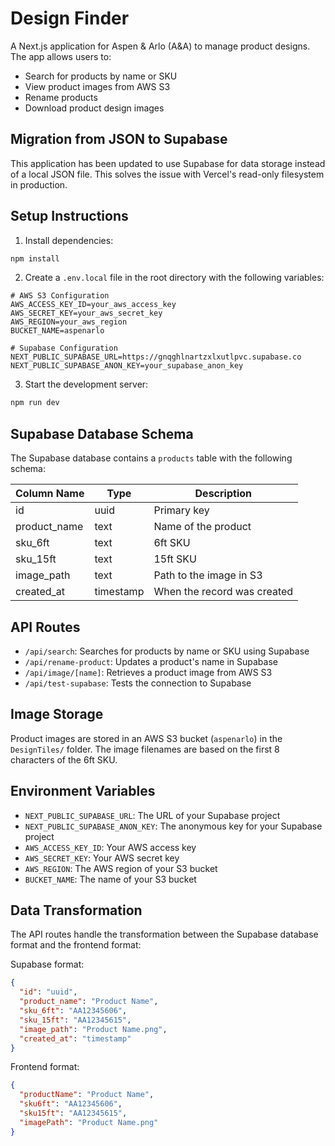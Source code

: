 # Design Finder

A Next.js application for Aspen & Arlo (A&A) to manage product designs. The app allows users to:
- Search for products by name or SKU
- View product images from AWS S3
- Rename products
- Download product design images

## Migration from JSON to Supabase

This application has been updated to use Supabase for data storage instead of a local JSON file. This solves the issue with Vercel's read-only filesystem in production.

## Setup Instructions

1. Install dependencies:
```bash
npm install
```

2. Create a `.env.local` file in the root directory with the following variables:
```
# AWS S3 Configuration
AWS_ACCESS_KEY_ID=your_aws_access_key
AWS_SECRET_KEY=your_aws_secret_key
AWS_REGION=your_aws_region
BUCKET_NAME=aspenarlo

# Supabase Configuration
NEXT_PUBLIC_SUPABASE_URL=https://gnqghlnartzxlxutlpvc.supabase.co
NEXT_PUBLIC_SUPABASE_ANON_KEY=your_supabase_anon_key
```

3. Start the development server:
```bash
npm run dev
```

## Supabase Database Schema

The Supabase database contains a `products` table with the following schema:

| Column Name   | Type      | Description                       |
|---------------|-----------|-----------------------------------|
| id            | uuid      | Primary key                       |
| product_name  | text      | Name of the product               |
| sku_6ft       | text      | 6ft SKU                           |
| sku_15ft      | text      | 15ft SKU                          |
| image_path    | text      | Path to the image in S3           |
| created_at    | timestamp | When the record was created       |

## API Routes

- `/api/search`: Searches for products by name or SKU using Supabase
- `/api/rename-product`: Updates a product's name in Supabase
- `/api/image/[name]`: Retrieves a product image from AWS S3
- `/api/test-supabase`: Tests the connection to Supabase

## Image Storage

Product images are stored in an AWS S3 bucket (`aspenarlo`) in the `DesignTiles/` folder. The image filenames are based on the first 8 characters of the 6ft SKU.

## Environment Variables

- `NEXT_PUBLIC_SUPABASE_URL`: The URL of your Supabase project
- `NEXT_PUBLIC_SUPABASE_ANON_KEY`: The anonymous key for your Supabase project
- `AWS_ACCESS_KEY_ID`: Your AWS access key
- `AWS_SECRET_KEY`: Your AWS secret key
- `AWS_REGION`: The AWS region of your S3 bucket
- `BUCKET_NAME`: The name of your S3 bucket

## Data Transformation

The API routes handle the transformation between the Supabase database format and the frontend format:

Supabase format:
```json
{
  "id": "uuid",
  "product_name": "Product Name",
  "sku_6ft": "AA12345606",
  "sku_15ft": "AA12345615",
  "image_path": "Product Name.png",
  "created_at": "timestamp"
}
```

Frontend format:
```json
{
  "productName": "Product Name",
  "sku6ft": "AA12345606",
  "sku15ft": "AA12345615",
  "imagePath": "Product Name.png"
}
```